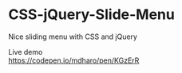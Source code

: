 # CSS-jQuery-Slide-Menu
Nice sliding menu with CSS and jQuery


Live demo<br>
https://codepen.io/mdharo/pen/KGzErR
